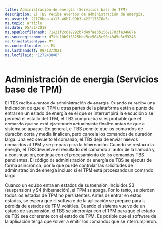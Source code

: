 ```yaml
---
title: Administración de energía (Servicios base de TPM)
description: El TBS recibe eventos de administración de energía.
ms.assetid: 21f76bea-a313-46b7-99b3-422f17376a5a
ms.topic: article
ms.date: 05/31/2018
ms.openlocfilehash: 71e21f2c6a2292b7d49fae3b15691703fa34667a
ms.sourcegitcommit: d75fc10b9f0825bbe5ce5045c90d4045e3c53243
ms.translationtype: MT
ms.contentlocale: es-ES
ms.lasthandoff: 09/13/2021
ms.locfileid: "127243806"
---
```

# <a name="power-management-tpm-base-services"></a>Administración de energía (Servicios base de TPM)

El TBS recibe eventos de administración de energía. Cuando se recibe una indicación de que el TPM u otras partes de la plataforma están a punto de entrar en un estado de energía en el que se interrumpirá la ejecución o se perderá el estado del TPM, el TBS comprueba si es probable que el comando que se está ejecutando actualmente finalice antes de que el sistema se apague. En general, el TBS permite que los comandos de duración corta y media finalicen, pero cancela los comandos de duración larga. Una vez devuelto el comando, el TBS deja de enviar nuevos comandos al TPM y se prepara para la hibernación. Cuando se restaura la energía, el TBS devuelve el resultado del comando al autor de la llamada y, a continuación, continúa con el procesamiento de los comandos TBS pendientes. El código de administración de energía de TBS se ejecuta de forma asincrónica, por lo que puede controlar las solicitudes de administración de energía incluso si el TPM está procesando un comando largo.

Cuando un equipo entra en estados de suspensión, incluidos S3 (suspensión) y S4 (hibernación), el TPM se apaga. Por lo tanto, se pierden todos los estados de TPM no persistentes. Antes de entrar en estos estados, se espera que el software de la aplicación se prepare para la pérdida de estados de TPM volátiles. Cuando el sistema vuelve de un estado de suspensión, el TBS se sincroniza con el TPM para que el estado de TBS sea coherente con el estado de TPM. Es posible que el software de la aplicación tenga que volver a emitir los comandos que se interrumpieron.

 

 




